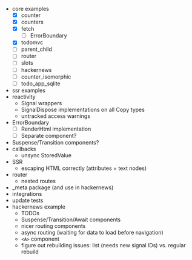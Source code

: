 - core examples
    - [x] counter
    - [x] counters
    - [x] fetch
        - [ ] ErrorBoundary
    - [x] todomvc 
    - [ ] parent\_child
    - [ ] router
    - [ ] slots 
    - [ ] hackernews
    - [ ] counter\_isomorphic
    - [ ] todo\_app\_sqlite
- ssr examples
- reactivity 
    - Signal wrappers
    - SignalDispose implementations on all Copy types
    - untracked access warnings
- ErrorBoundary
    - [ ] RenderHtml implementation 
    - [ ] Separate component?
- Suspense/Transition components?
- callbacks
    - unsync StoredValue
- SSR
    - escaping HTML correctly (attributes + text nodes)
- router
    - nested routes
- \_meta package (and use in hackernews)
- integrations
- update tests
- hackernews example
  - TODOs
  - Suspense/Transition/Await components
  - nicer routing components
  - async routing (waiting for data to load before navigation)
  - `<A>` component
  - figure out rebuilding issues: list (needs new signal IDs) vs. regular rebuild
